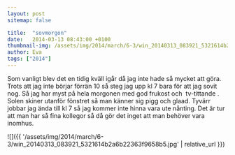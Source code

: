 ```yaml
---
layout: post
sitemap: false

title:  "sovmorgon"
date:   2014-03-13 08:43:00 +0100
thumbnail-img: /assets/img/2014/march/6-3/win_20140313_083921_5321614b2a6b22363f9658b5.jpg
author: Eva
tags: ["2014"]
---
```


Som vanligt blev det en tidig kväll igår då jag inte hade så mycket att göra. Trots att jag inte börjar förrän 10 så steg jag upp kl 7 bara för att jag sovit nog. Så jag har myst på hela morgonen med god frukost och  tv-tittande . Solen skiner utanför fönstret så man känner sig pigg och glaad. Tyvärr jobbar jag ända till kl 7 så jag kommer inte hinna vara ute nånting. Det är tur att man har så fina kollegor så då gör det inget att man behöver vara inomhus.

![]({{ '/assets/img/2014/march/6-3/win_20140313_083921_5321614b2a6b22363f9658b5.jpg'  | relative_url }})

